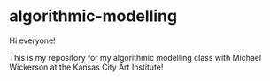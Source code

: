 # algorithmic-modelling

Hi everyone!

This is my repository for my algorithmic modelling class with Michael Wickerson at the Kansas City Art Institute!
